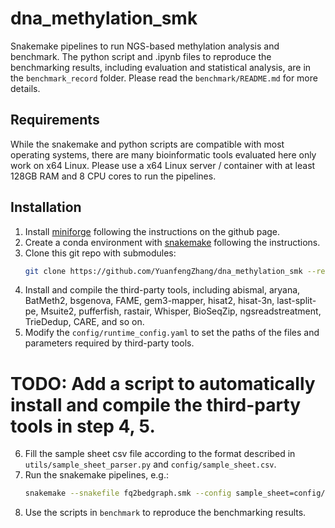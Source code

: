 # dna_methylation_smk
Snakemake pipelines to run NGS-based methylation analysis and benchmark.
The python script and .ipynb files to reproduce the benchmarking results, including evaluation and statistical analysis, are in the `benchmark_record` folder. Please read the `benchmark/README.md` for more details.

## Requirements
While the snakemake and python scripts are compatible with most operating systems, there are many bioinformatic tools evaluated here only work on x64 Linux. Please use a x64 Linux server / container with at least 128GB RAM and 8 CPU cores to run the pipelines.

## Installation
1. Install [miniforge](https://github.com/conda-forge/miniforge) following the instructions on the github page.
2. Create a conda environment with [snakemake](https://snakemake.readthedocs.io/en/stable/getting_started/installation.html) following the instructions.
3. Clone this git repo with submodules:
    ```bash
    git clone https://github.com/YuanfengZhang/dna_methylation_smk --recurse-submodules
    ```
4. Install and compile the third-party tools, including abismal, aryana, BatMeth2, bsgenova, FAME, gem3-mapper, hisat2, hisat-3n, last-split-pe, Msuite2, pufferfish, rastair, Whisper, BioSeqZip, ngsreadstreatment, TrieDedup, CARE, and so on.
5. Modify the `config/runtime_config.yaml` to set the paths of the files and parameters required by third-party tools.

# TODO: Add a script to automatically install and compile the third-party tools in step 4, 5.

6. Fill the sample sheet csv file according to the format described in `utils/sample_sheet_parser.py` and `config/sample_sheet.csv`.
7. Run the snakemake pipelines, e.g.:
    ```bash
    snakemake --snakefile fq2bedgraph.smk --config sample_sheet=config/sample_sheet.csv --cores 32 --printshellcmds --use-conda --keep-incomplete --keep-going --nolock --rerun-triggers mtime --benchmark-extended
    ```
8. Use the scripts in `benchmark` to reproduce the benchmarking results.
